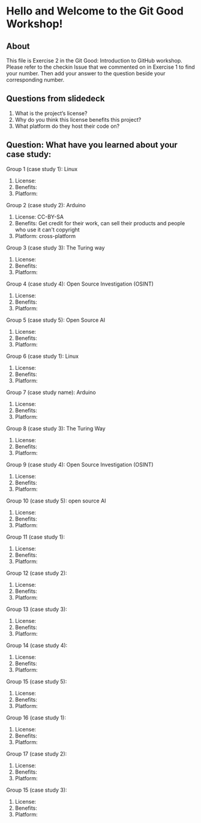 # Hello and Welcome to the Git Good Workshop! 

## About 

This file is Exercise 2 in the Git Good: Introduction to GitHub workshop. 
Please refer to the checkin Issue that we commented on in Exercise 1 to find your number. Then add your answer to the question beside your corresponding number.

## Questions from slidedeck
1. What is the project’s license?
2. Why do you think this license benefits this project?
3. What platform do they host their code on?

## Question: What have you learned about your case study:

Group 1 (case study 1): Linux
1. License: 
2. Benefits:
3. Platform: 

Group 2 (case study 2): Arduino
1. License: CC-BY-SA
2. Benefits: Get credit for their work, can sell their products and people who use it can't copyright
3. Platform: cross-platform

Group 3 (case study 3): The Turing way
1. License: 
2. Benefits:
3. Platform:  

Group 4 (case study 4): Open Source Investigation (OSINT)
1. License: 
2. Benefits:
3. Platform: 

Group 5 (case study 5): Open Source AI
1. License: 
2. Benefits:
3. Platform: 

Group 6 (case study 1): Linux
1. License: 
2. Benefits:
3. Platform: 

Group 7 (case study name): Arduino
1. License: 
2. Benefits:
3. Platform: 

Group 8 (case study 3): The Turing Way
1. License: 
2. Benefits:
3. Platform: 

Group 9 (case study 4): Open Source Investigation (OSINT)
1. License: 
2. Benefits:
3. Platform: 


Group 10 (case study 5): open source AI
1. License: 
2. Benefits:
3. Platform: 

Group 11 (case study 1):
1. License: 
2. Benefits:
3. Platform: 


Group 12 (case study 2):
1. License: 
2. Benefits:
3. Platform: 


Group 13 (case study 3):
1. License: 
2. Benefits:
3. Platform: 


Group 14 (case study 4):
1. License: 
2. Benefits:
3. Platform: 


Group 15 (case study 5): 
1. License: 
2. Benefits:
3. Platform: 


Group 16 (case study 1):
1. License: 
2. Benefits:
3. Platform: 


Group 17 (case study 2): 
1. License: 
2. Benefits:
3. Platform: 


Group 15 (case study 3): 
1. License: 
2. Benefits:
3. Platform: 



